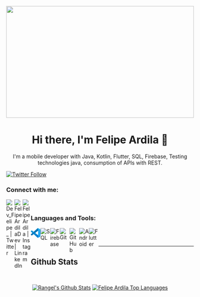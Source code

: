 <a href="#"><img width="100%" height="300px" src="https://preview.redd.it/nz24ae8wbn441.gif?format=mp4&s=5beb085e3b143dbb56ad83a8ee4a4f2205f0c7fa"/></a>

<h1 align="center"> Hi there, I'm Felipe Ardila 👋 </h1>
<p align="center">I'm a mobile developer
with Java, Kotlin, Flutter, SQL, Firebase, Testing technologies
java, consumption of APIs with REST.</p>

[![Twitter Follow](https://img.shields.io/twitter/follow/Dev_Felipe_?color=1DF22E&logo=twitter&style=for-the-badge)](https://twitter.com/intent/follow?original_referer=https%3A%2F%2Fgithub.com%2FRangelJhoan1&screen_name=Dev_Felipe_)

### Connect with me:

[<img align="left" alt="Dev_Felipe_ | Twitter" width="22px" src="https://upload.wikimedia.org/wikipedia/commons/thumb/4/4f/Twitter-logo.svg/1200px-Twitter-logo.svg.png" />][twitter]
[<img align="left" alt="FelipeArdilaDev | LinkedIn" width="22px" src="https://cdn-icons-png.flaticon.com/512/174/174857.png" />][linkedin]
[<img align="left" alt="FelipeArdila | Instagram" width="22px" src="https://cdn-icons-png.flaticon.com/512/174/174855.png" />][instagram]

<br />

### Languages and Tools:

<img align="left" alt="Visual Studio Code" width="26px" src="https://raw.githubusercontent.com/github/explore/80688e429a7d4ef2fca1e82350fe8e3517d3494d/topics/visual-studio-code/visual-studio-code.png" />
<img align="left" alt="SQL" width="26px" src="https://www.freeiconspng.com/thumbs/sql-server-icon-png/sql-server-icon-png-29.png" />
<img align="left" alt="Firebase" width="26px" src="https://firebase.google.com/downloads/brand-guidelines/PNG/logo-logomark.png?hl=es-419" />
<img align="left" alt="Git" width="26px" src="https://upload.wikimedia.org/wikipedia/commons/thumb/3/3f/Git_icon.svg/1024px-Git_icon.svg.png" />
<img align="left" alt="GitHub" width="26px" src="https://cdn-icons-png.flaticon.com/512/25/25231.png" />
<img align="left" alt="Android" width="26px" src="https://cdn.icon-icons.com/icons2/836/PNG/512/Android_icon-icons.com_66772.png" />
<img align="left" alt="Flutter" width="26px" src="https://iconape.com/wp-content/files/yb/61798/svg/flutter-logo.svg" />

<br />
<br />

---

## Github Stats

  <br/>
  <p align="center">
    <a href="#"><img alt="Rangel's Github Stats" src="https://github-readme-stats.vercel.app/api?username=FelipeArdilaDev&show_icons=true&count_private=true&theme=dark&hide_border=true&bg_color=0D1117" /></a>
  <a href="#"><img alt="Felipe Ardila Top Languages" src="https://github-readme-stats.vercel.app/api/top-langs/?username=FelipeArdilaDev&langs_count=8&count_private=true&layout=compact&theme=dark&hide_border=true&bg_color=0D1117" /></a>
  <br/>
  </p>

[linkedin]: https://www.linkedin.com/in/felipeardiladev/
[twitter]: https://twitter.com/Dev_Felipe_
[instagram]: https://www.instagram.com/_felipeardila/
